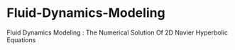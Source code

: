 # Fluid-Dynamics-Modeling
Fluid Dynamics Modeling : The Numerical Solution Of 2D Navier Hyperbolic Equations 
